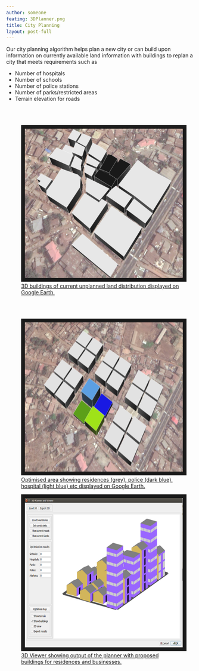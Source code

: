 ```yaml
---
author: someone
featimg: 3DPlanner.png
title: City Planning
layout: post-full
---
```


Our city planning algorithm helps plan a new city or can build upon information on currently available land information with buildings to replan a city that meets requirements such as
* Number of hospitals
* Number of schools
* Number of police stations
* Number of parks/restricted areas
* Terrain elevation for roads

<br/>
<br/>

<figure>
<a href="/media/compressed/LandOriginal.png
" target="_blank"><img src="/media/compressed/LandOriginal.png" 
alt="IMAGE ALT TEXT HERE" width="600" height="400" border="10" />
 <figcaption>
 3D buildings of current unplanned land distribution displayed on Google Earth.
 </figcaption></a>
 </figure>

<br/>
<br/>

<figure>
<a href="/media/compressed/LandOptim.png
" target="_blank"><img src="/media/compressed/LandOptim.png" 
alt="IMAGE ALT TEXT HERE" width="600" height="400" border="10" />
 <figcaption>
 Optimised area showing residences (grey), police (dark blue), hospital (light blue) etc displayed on Google Earth.
 </figcaption></a>
 </figure>
 
 
 <figure>
<a href="/media/compressed/3DPlanner.png
" target="_blank"><img src="/media/compressed/3DPlanner.png" 
alt="IMAGE ALT TEXT HERE" width="600" height="400" border="10" />
 <figcaption>
 3D Viewer showing output of the planner with proposed buildings for residences and businesses.
 </figcaption></a>
 </figure>
